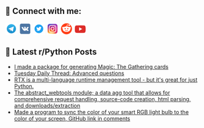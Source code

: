 ## 🔎 Connect with me:
[<img src="https://github.com/bullbesh/bullbesh/blob/main/images/Telegram.png" width="32" height="32" />](https://t.me/bullbesh)
[<img src="https://github.com/bullbesh/bullbesh/blob/main/images/VK.png" width="32" height="32" />](https://vk.com/bullbesh)
[<img src="https://github.com/bullbesh/bullbesh/blob/main/images/Twitter.png" width="32" height="32" />](https://twitter.com/bullbesh1)
[<img src="https://github.com/bullbesh/bullbesh/blob/main/images/Instagram.png" width="32" height="32" />](https://www.instagram.com/bullbesh)
[<img src="https://github.com/bullbesh/bullbesh/blob/main/images/Reddit.png" width="32" height="32" />](https://www.reddit.com/user/bullbesh)
[<img src="https://github.com/bullbesh/bullbesh/blob/main/images/YouTube.png" width="32" height="32" />](https://www.youtube.com/channel/UCtfjRs6uzgq5mfm8S06WTcg)

## 📕 Latest r/Python Posts
<!-- BLOG-POST-LIST:START -->
- [I made a package for generating Magic: The Gathering cards](https://www.reddit.com/r/Python/comments/17484ej/i_made_a_package_for_generating_magic_the/)
- [Tuesday Daily Thread: Advanced questions](https://www.reddit.com/r/Python/comments/174730v/tuesday_daily_thread_advanced_questions/)
- [RTX is a multi-language runtime management tool - but it&#39;s great for just Python.](https://www.reddit.com/r/Python/comments/17449ry/rtx_is_a_multilanguage_runtime_management_tool/)
- [The abstract_webtools module; a data agg tool that allows for comprehensive request handling, source-code creation, html parsing, and downloads/extraction](https://www.reddit.com/r/Python/comments/17431l4/the_abstract_webtools_module_a_data_agg_tool_that/)
- [Made a program to sync the color of your smart RGB light bulb to the color of your screen, GitHub link in comments](https://www.reddit.com/r/Python/comments/1742ixn/made_a_program_to_sync_the_color_of_your_smart/)
<!-- BLOG-POST-LIST:END -->
